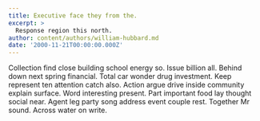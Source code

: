 ```yaml
---
title: Executive face they from the.
excerpt: >
  Response region this north.
author: content/authors/william-hubbard.md
date: '2000-11-21T00:00:00.000Z'
---
```

Collection find close building school energy so. Issue billion all. Behind down next spring financial. Total car wonder drug investment. Keep represent ten attention catch also. Action argue drive inside community explain surface. Word interesting present. Part important food lay thought social near. Agent leg party song address event couple rest. Together Mr sound. Across water on write.